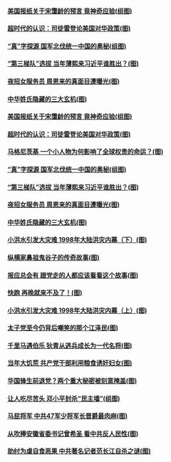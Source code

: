 #### [美国报纸关于宋霭龄的预言 竟神奇应验(组图)](../pages/p6/939837.md) 
#### [超时代的认识：司徒雷登论美国对华政策(图)](../pages/p6/934959.md) 
#### [“真”字探源 国军北伐统一中国的奥秘(组图)](../pages/p6/937469.md) 
#### [“第三梯队”选拔 当年薄熙来习近平谁胜出？(图)](../pages/p6/939361.md) 
#### [夜招女服务员 周恩来的真面目遭曝光(图)](../pages/p6/937971.md) 
#### [中华姓氏隐藏的三大玄机(图)](../pages/p6/939598.md) 
#### [美国报纸关于宋霭龄的预言 竟神奇应验(组图)](../pages/p6/939837.md) 
#### [超时代的认识：司徒雷登论美国对华政策(图)](../pages/p6/934959.md) 
#### [马格尼茨基 一个小人物为何影响了全球权贵的命运？(图)](../pages/p6/939739.md) 
#### [“真”字探源 国军北伐统一中国的奥秘(组图)](../pages/p6/937469.md) 
#### [“第三梯队”选拔 当年薄熙来习近平谁胜出？(图)](../pages/p6/939361.md) 
#### [夜招女服务员 周恩来的真面目遭曝光(图)](../pages/p6/937971.md) 
#### [中华姓氏隐藏的三大玄机(图)](../pages/p6/939598.md) 
#### [小洪水引发大灾难 1998年大陆洪灾内幕（下）(图)](../pages/p6/939683.md) 
#### [纵横家鼻祖鬼谷子的传奇故事(图)](../pages/p6/939371.md) 
#### [报应总会有 跟党走的人都应该看看这个故事(图)](../pages/p6/939401.md) 
#### [快跑 再晚就来不及了！(图)](../pages/p6/939737.md) 
#### [小洪水引发大灾难 1998年大陆洪灾内幕（上）(图)](../pages/p6/939681.md) 
#### [太子党至今仍背后嘲笑的那个江泽民(图)](../pages/p6/937970.md) 
#### [千里马遇伯乐 狄青从逃兵成长为一代名将(图)](../pages/p6/939181.md) 
#### [当年大饥荒 共产党干部利用粮食诱奸妇女(图)](../pages/p6/937965.md) 
#### [华国锋生前退党？两个重大秘密被刻意掩盖(图)](../pages/p6/939311.md) 
#### [让人吃尽苦头 邓小平封杀“民主墙”(组图)](../pages/p6/939176.md) 
#### [马屁将军 中共47军少将军长晋爵最肉麻(图)](../pages/p6/937968.md) 
#### [从吹捧安徽省委书记曾希圣 看中共反人民性(图)](../pages/p6/939179.md) 
#### [助纣为虐自食恶果 中共著名记者范长江自杀之谜(图)](../pages/p6/937967.md) 
